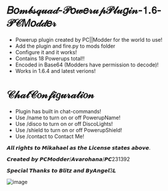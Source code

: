 # 𝐵𝑜𝓂𝒷𝓈𝓆𝓊𝒶𝒹-𝒫𝑜𝓌𝑒𝓇𝓊𝓅𝒫𝓁𝓊𝑔𝒾𝓃-𝟣.𝟨-𝒫𝒞𝑀𝑜𝒹𝒹𝑒𝓇

- Powerup plugin created by PC||Modder for the world to use!
- Add the plugin and fire.py to mods folder
- Configure it and it works!
- Contains 18 Powerups total!!
- Encoded in Base64 (Modders have permission to decode)!
- Works in 1.6.4 and latest verions!

# 𝒞𝒽𝒶𝓉𝒞𝑜𝓃𝒻𝒾𝑔𝓊𝓇𝒶𝓉𝒾𝑜𝓃

- Plugin has built in chat-commands!
- Use /name to turn on or off PowerupName!
- Use /disco to turn on or off DiscoLights!
- Use /shield to turn on or off PowerupShield!
- Use /contact to Contact Me!

𝘼𝙡𝙡 𝙧𝙞𝙜𝙝𝙩𝙨 𝙩𝙤 𝙈𝙞𝙠𝙖𝙝𝙖𝙚𝙡 𝙖𝙨 𝙩𝙝𝙚 𝙇𝙞𝙘𝙚𝙣𝙨𝙚 𝙨𝙩𝙖𝙩𝙚𝙨 𝙖𝙗𝙤𝙫𝙚.

𝘾𝙧𝙚𝙖𝙩𝙚𝙙 𝙗𝙮 𝙋𝘾𝙈𝙤𝙙𝙙𝙚𝙧/𝘼𝙫𝙖𝙧𝙤𝙝𝙖𝙣𝙖/𝙋𝘾231392

𝙎𝙥𝙚𝙘𝙞𝙖𝙡 𝙏𝙝𝙖𝙣𝙠𝙨 𝙩𝙤 𝘽𝙡𝙞𝙩𝙯 𝙖𝙣𝙙 𝘽𝙮𝘼𝙣𝙜𝙚𝙡3𝙇

![image](https://user-images.githubusercontent.com/54455412/141500067-abc7b00d-c696-4a59-b197-58db8d031990.jpeg)
